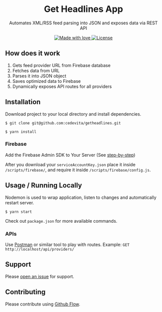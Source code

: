 <h1 align="center">
Get Headlines App
</h1>

<p align="center">
Automates XML/RSS feed parsing into JSON and exposes data via REST API
</p>

<p align="center">
  <a href="#">
    <img src="https://img.shields.io/badge/made%20with-love-E760A4.svg" alt="Made with love">
  </a>
  <a href="https://opensource.org/licenses/MIT" target="_blank">
    <img src="https://img.shields.io/badge/license-MIT-green.svg" alt="License">
  </a>
</p>

## How does it work

1. Gets feed provider URL from Firebase database
2. Fetches data from URL
3. Parses it into JSON object
4. Saves optimized data to Firebase
5. Dynamically exposes API routes for all providers

## Installation
Download project to your local directory and install dependencies.
```
$ git clone git@github.com:cedevita/getheadlines.git
```
```
$ yarn install
```

### Firebase
Add the Firebase Admin SDK to Your Server (See [step-by-step](https://firebase.google.com/docs/admin/setup))

After you download your `serviceAccountKey.json` place it inside `/scripts/firebase/`,
and require it inside `/scripts/firebase/config.js`.

## Usage / Running Locally
Nodemon is used to wrap application, listen to changes and automatically restart server.
```
$ yarn start
```
Check out `package.json` for more available commands.

### APIs
Use [Postman](https://www.getpostman.com/) or similar tool to play with routes. Example: `GET http://localhost/api/providers/`

## Support
Please [open an issue](https://github.com/cedevita/getheadlines/issues/new) for support.

## Contributing
Please contribute using [Github Flow](https://guides.github.com/introduction/flow/).

